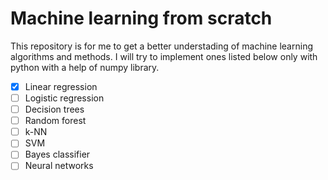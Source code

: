 # Machine learning from scratch
This repository is for me to get a better understading of machine learning algorithms and methods. I will try to implement ones listed below only with python with a help of numpy library. 

- [x] Linear regression
- [ ] Logistic regression
- [ ] Decision trees
- [ ] Random forest
- [ ] k-NN
- [ ] SVM
- [ ] Bayes classifier
- [ ] Neural networks
